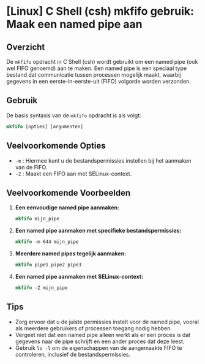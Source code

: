 # [Linux] C Shell (csh) mkfifo gebruik: Maak een named pipe aan

## Overzicht
De `mkfifo` opdracht in C Shell (csh) wordt gebruikt om een named pipe (ook wel FIFO genoemd) aan te maken. Een named pipe is een speciaal type bestand dat communicatie tussen processen mogelijk maakt, waarbij gegevens in een eerste-in-eerste-uit (FIFO) volgorde worden verzonden.

## Gebruik
De basis syntaxis van de `mkfifo` opdracht is als volgt:

```csh
mkfifo [opties] [argumenten]
```

## Veelvoorkomende Opties
- `-m` : Hiermee kunt u de bestandspermissies instellen bij het aanmaken van de FIFO.
- `-Z` : Maakt een FIFO aan met SELinux-context.

## Veelvoorkomende Voorbeelden

1. **Een eenvoudige named pipe aanmaken:**

   ```csh
   mkfifo mijn_pipe
   ```

2. **Een named pipe aanmaken met specifieke bestandspermissies:**

   ```csh
   mkfifo -m 644 mijn_pipe
   ```

3. **Meerdere named pipes tegelijk aanmaken:**

   ```csh
   mkfifo pipe1 pipe2 pipe3
   ```

4. **Een named pipe aanmaken met SELinux-context:**

   ```csh
   mkfifo -Z mijn_pipe
   ```

## Tips
- Zorg ervoor dat u de juiste permissies instelt voor de named pipe, vooral als meerdere gebruikers of processen toegang nodig hebben.
- Vergeet niet dat een named pipe alleen werkt als er een proces is dat gegevens naar de pipe schrijft en een ander proces dat deze leest.
- Gebruik `ls -l` om de eigenschappen van de aangemaakte FIFO te controleren, inclusief de bestandspermissies.
